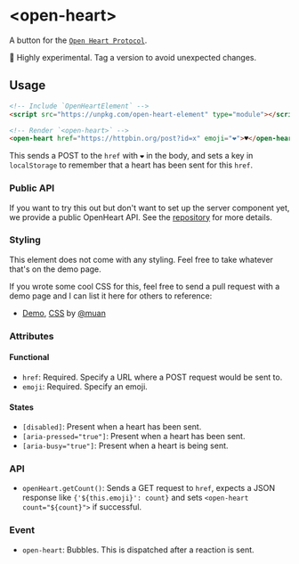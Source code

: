 # &lt;open-heart&gt;

A button for the [`Open Heart Protocol`](https://github.com/mochokidae/OpenHeart).

🚧 Highly experimental. Tag a version to avoid unexpected changes.

## Usage

```html
<!-- Include `OpenHeartElement` -->
<script src="https://unpkg.com/open-heart-element" type="module"></script>

<!-- Render `<open-heart>` -->
<open-heart href="https://httpbin.org/post?id=x" emoji="❤️">♥</open-heart>
```

This sends a POST to the `href` with `❤️` in the body, and sets a key in `localStorage` to remember that a heart has been sent for this `href`.

### Public API

If you want to try this out but don't want to set up the server component yet, we provide a public OpenHeart API. See the [repository](https://github.com/dddddddddzzzz/api-oh) for more details.

### Styling

This element does not come with any styling. Feel free to take whatever that's on the demo page.

If you wrote some cool CSS for this, feel free to send a pull request with a demo page and I can list it here for others to reference:

- [Demo](https://element.openheart.fyi), [CSS](/demo.css) by [@muan](https://github.com/muan)

### Attributes

#### Functional

- `href`: Required. Specify a URL where a POST request would be sent to.
- `emoji`: Required. Specify an emoji.

#### States
- `[disabled]`: Present when a heart has been sent.
- `[aria-pressed="true"]`: Present when a heart has been sent.
- `[aria-busy="true"]`: Present when a heart is being sent.

### API

- `openHeart.getCount()`: Sends a GET request to `href`, expects a JSON response like `{'${this.emoji}': count}` and sets `<open-heart count="${count}">` if successful.

### Event

- `open-heart`: Bubbles. This is dispatched after a reaction is sent.
